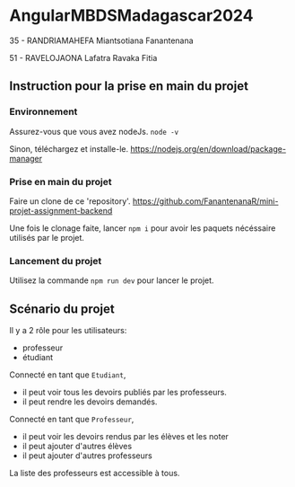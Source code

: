 # AngularMBDSMadagascar2024
35 - RANDRIAMAHEFA Miantsotiana Fanantenana

51 - RAVELOJAONA Lafatra Ravaka Fitia

## Instruction pour la prise en main du projet
### Environnement
Assurez-vous que vous avez nodeJs. `node -v`

Sinon, téléchargez et installe-le. https://nodejs.org/en/download/package-manager

### Prise en main du projet
Faire un clone de ce 'repository'. https://github.com/FanantenanaR/mini-projet-assignment-backend

Une fois le clonage faite, lancer `npm i` pour avoir les paquets nécéssaire utilisés par le projet.

### Lancement du projet
Utilisez la commande `npm run dev` pour lancer le projet.

## Scénario du projet
Il y a 2 rôle pour les utilisateurs: 
- professeur
- étudiant

Connecté en tant que `Etudiant`, 
- il peut voir tous les devoirs publiés par les professeurs.
- il peut rendre les devoirs demandés.

Connecté en tant que `Professeur`,
- il peut voir les devoirs rendus par les élèves et les noter
- il peut ajouter d'autres élèves
- il peut ajouter d'autres professeurs

La liste des professeurs est accessible à tous.




